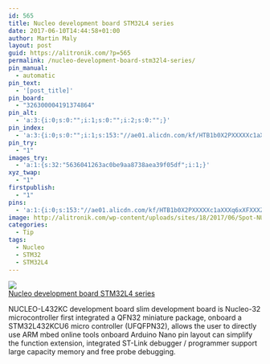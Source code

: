 ```yaml
---
id: 565
title: Nucleo development board STM32L4 series
date: 2017-06-10T14:44:58+01:00
author: Martin Maly
layout: post
guid: https://alitronik.com/?p=565
permalink: /nucleo-development-board-stm32l4-series/
pin_manual:
  - automatic
pin_text:
  - '[post_title]'
pin_board:
  - "326300004191374864"
pin_alt:
  - 'a:3:{i:0;s:0:"";i:1;s:0:"";i:2;s:0:"";}'
pin_index:
  - 'a:3:{i:0;s:0:"";i:1;s:153:"//ae01.alicdn.com/kf/HTB1b0X2PXXXXXc1aXXXq6xXFXXXZ/Spot-font-b-NUCLEO-b-font-L432KC-font-b-Nucleo-b-font-development-board-STM32L4-series.jpg_220x220.jpg";i:2;s:153:"http://alitronik.com/wp-content/uploads/sites/18/2017/06/Spot-NUCLEO-L432KC-Nucleo-development-board-STM32L4-series-development-board-new-original-ST.jpg";}'
pin_try:
  - "1"
images_try:
  - 'a:1:{s:32:"5636041263ac0be9aa8738aea39f05df";i:1;}'
xyz_twap:
  - "1"
firstpublish:
  - "1"
pins:
  - 'a:1:{i:0;s:153:"//ae01.alicdn.com/kf/HTB1b0X2PXXXXXc1aXXXq6xXFXXXZ/Spot-font-b-NUCLEO-b-font-L432KC-font-b-Nucleo-b-font-development-board-STM32L4-series.jpg_220x220.jpg";}'
image: http://alitronik.com/wp-content/uploads/sites/18/2017/06/Spot-NUCLEO-L432KC-Nucleo-development-board-STM32L4-series-development-board-new-original-ST.jpg
categories:
  - Tip
tags:
  - Nucleo
  - STM32
  - STM32L4
---
```

<a href="http://s.click.aliexpress.com/e/vjauvbA" target="_parent"><img src="//ae01.alicdn.com/kf/HTB1b0X2PXXXXXc1aXXXq6xXFXXXZ/Spot-font-b-NUCLEO-b-font-L432KC-font-b-Nucleo-b-font-development-board-STM32L4-series.jpg_220x220.jpg" /><span style="display: block;">Nucleo development board STM32L4 series</span></a>

NUCLEO-L432KC development board slim development board is Nucleo-32 microcontroller first integrated a QFN32 miniature package, onboard a STM32L432KCU6 micro controller (UFQFPN32), allows the user to directly use ARM mbed online tools onboard Arduino Nano pin layout can simplify the function extension, integrated ST-Link debugger / programmer support large capacity memory and free probe debugging.